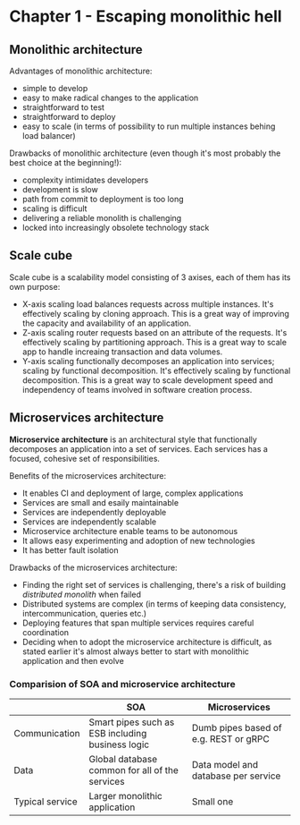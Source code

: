 # Chapter 1 - Escaping monolithic hell

## Monolithic architecture

Advantages of monolithic architecture:
- simple to develop
- easy to make radical changes to the application
- straightforward to test	
- straightforward to deploy
- easy to scale (in terms of possibility to run multiple instances behing load balancer)

Drawbacks of monolithic architecture (even though it's most probably the  best choice at the beginning!):
- complexity intimidates developers
- development is slow
- path from commit to deployment is too long
- scaling is difficult
- delivering a reliable monolith is challenging
- locked into increasingly obsolete technology stack

	
## Scale cube

Scale cube is a scalability model consisting of 3 axises, each of them has its own purpose:
- X-axis scaling load balances requests across multiple instances. It's effectively scaling by cloning approach. This is a great way of improving the capacity and availability of an application.
- Z-axis scaling router requests based on an attribute of the requests. It's effectively scaling by partitioning approach. This is a great way to scale app to handle increaing transaction and data volumes.
- Y-axis scaling functionally decomposes an application into services; scaling by functional decomposition. It's effectively scaling by functional decomposition. This is a great way to scale development speed and independency of teams involved in software creation process.

## Microservices architecture

**Microservice architecture** is an architectural style that functionally decomposes an application into a set of services. Each services has a focused, cohesive set of responsibilities.

Benefits of the microservices architecture:
- It enables CI and deployment of large, complex applications
- Services are small and esaily maintainable
- Services are independently deployable
- Services are independently scalable
- Microservice architecture enable teams to be autonomous
- It allows easy experimenting and adoption of new technologies
- It has better fault isolation

Drawbacks of the microservices architecture:
- Finding the right set of services is challenging, there's a risk of building *distributed monolith* when failed
- Distributed systems are complex (in terms of keeping data consistency, intercommunication, queries etc.)
- Deploying features that span multiple services requires careful coordination
- Deciding when to adopt the microservice architecture is difficult, as stated earlier it's almost always better to start with monolithic application and then evolve

### Comparision of SOA and microservice architecture

| | SOA | Microservices |
| ----- | ----- | ----- |
| Communication | Smart pipes such as ESB including business logic | Dumb pipes based of e.g. REST or gRPC |
| Data | Global database common for all of the services | Data model and database per service |
| Typical service | Larger monolithic application | Small one |
